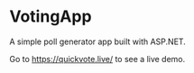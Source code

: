 # VotingApp
A simple poll generator app built with ASP.NET.

Go to https://quickvote.live/ to see a live demo.
